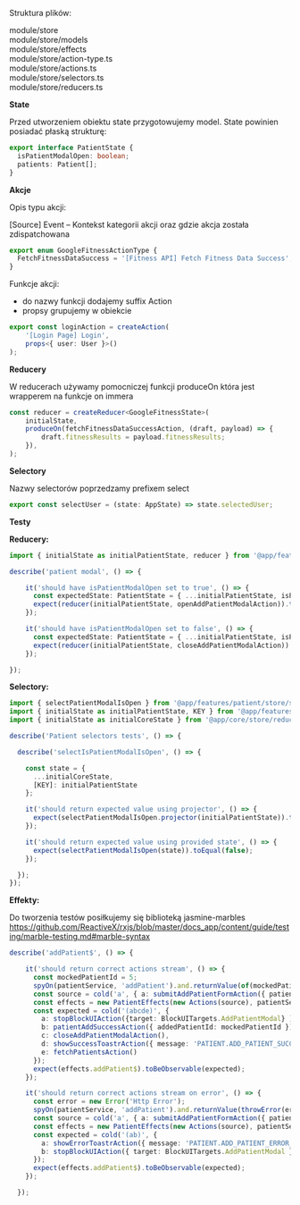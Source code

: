 Struktura plików:

module/store\
module/store/models\
module/store/effects\
module/store/action-type.ts\
module/store/actions.ts\
module/store/selectors.ts\
module/store/reducers.ts

**State**

Przed utworzeniem obiektu state przygotowujemy model.
State powinien posiadać płaską strukturę:

```typescript
export interface PatientState {
  isPatientModalOpen: boolean;
  patients: Patient[];
}
```

**Akcje**

Opis typu akcji:

[Source] Event – Kontekst kategorii akcji oraz gdzie akcja została zdispatchowana

```typescript
export enum GoogleFitnessActionType {
  FetchFitnessDataSuccess = '[Fitness API] Fetch Fitness Data Success',
}
```

Funkcje akcji:

- do nazwy funkcji dodajemy suffix Action
- propsy grupujemy w obiekcie

```typescript
export const loginAction = createAction(
    '[Login Page] Login',
    props<{ user: User }>()
);
```

**Reducery**

W reducerach używamy pomocniczej funkcji produceOn która jest wrapperem na funkcje on immera

```typescript
const reducer = createReducer<GoogleFitnessState>(
    initialState,
    produceOn(fetchFitnessDataSuccessAction, (draft, payload) => {
        draft.fitnessResults = payload.fitnessResults;
    }),
);
```

**Selectory**

Nazwy selectorów poprzedzamy prefixem select

```typescript
export const selectUser = (state: AppState) => state.selectedUser;
```

**Testy**

**Reducery:**

```typescript
import { initialState as initialPatientState, reducer } from '@app/features/patient/store/reducer';

describe('patient modal', () => {

    it('should have isPatientModalOpen set to true', () => {
      const expectedState: PatientState = { ...initialPatientState, isPatientModalOpen: true };
      expect(reducer(initialPatientState, openAddPatientModalAction)).toEqual(expectedState);
    });

    it('should have isPatientModalOpen set to false', () => {
      const expectedState: PatientState = { ...initialPatientState, isPatientModalOpen: false };
      expect(reducer(initialPatientState, closeAddPatientModalAction)).toEqual(expectedState);
    });

});
```

**Selectory:**
```typescript
import { selectPatientModalIsOpen } from '@app/features/patient/store/selectors';
import { initialState as initialPatientState, KEY } from '@app/features/patient/store/reducer';
import { initialState as initialCoreState } from '@app/core/store/reducer';

describe('Patient selectors tests', () => {

  describe('selectIsPatientModalIsOpen', () => {

    const state = {
      ...initialCoreState,
      [KEY]: initialPatientState
    };

    it('should return expected value using projector', () => {
      expect(selectPatientModalIsOpen.projector(initialPatientState)).toEqual(false);
    });

    it('should return expected value using provided state', () => {
      expect(selectPatientModalIsOpen(state)).toEqual(false);
    });

  });
});
```

**Effekty:**

Do tworzenia testów posiłkujemy się biblioteką jasmine-marbles
https://github.com/ReactiveX/rxjs/blob/master/docs_app/content/guide/testing/marble-testing.md#marble-syntax

```typescript
describe('addPatient$', () => {

    it('should return correct actions stream', () => {
      const mockedPatientId = 5;
      spyOn(patientService, 'addPatient').and.returnValue(of(mockedPatientId));
      const source = cold('a', { a: submitAddPatientFormAction({ patient: patientMock })});
      const effects = new PatientEffects(new Actions(source), patientService, router, store);
      const expected = cold('(abcde)', {
        a: stopBlockUIAction({target: BlockUITargets.AddPatientModal} ),
        b: patientAddSuccessAction({ addedPatientId: mockedPatientId }),
        c: closeAddPatientModalAction(),
        d: showSuccessToastrAction({ message: 'PATIENT.ADD_PATIENT_SUCCESS_MSG' }),
        e: fetchPatientsAction()
      });
      expect(effects.addPatient$).toBeObservable(expected);
    });

    it('should return correct actions stream on error', () => {
      const error = new Error('Http Error');
      spyOn(patientService, 'addPatient').and.returnValue(throwError(error));
      const source = cold('a', { a: submitAddPatientFormAction({ patient: patientMock })});
      const effects = new PatientEffects(new Actions(source), patientService, router, store);
      const expected = cold('(ab)', {
        a: showErrorToastrAction({ message: 'PATIENT.ADD_PATIENT_ERROR_MSG' } ),
        b: stopBlockUIAction({ target: BlockUITargets.AddPatientModal }),
      });
      expect(effects.addPatient$).toBeObservable(expected);
    });

  });
```


